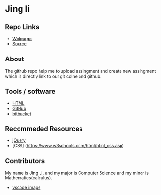 # Jing li

## Repo Links

- [Webpage](https://s521864.github.io/aboutme/)
- [Source](https://github.com/s521864/aboutme)

## About

The github repo help me to upload assingment and create new assingment which is directly link to our git colne and github.

## Tools / software 

- [HTML](https://www.w3schools.com/html/)
- [GitHub](https://github.com/)
- [bitbucket](https://bitbucket.org/dashboard/overview)


## Recommeded Resources


- [jQuery](https://jquery.com/)
- [CSS] (https://www.w3schools.com/html/html_css.asp)

## Contributors

My name is Jing Li, and my major is Computer Science and my minor is Mathematics(calculus).

- [vscode image](https://i.ytimg.com/vi/dGFSjKuJfrI/maxresdefault.jpg)
